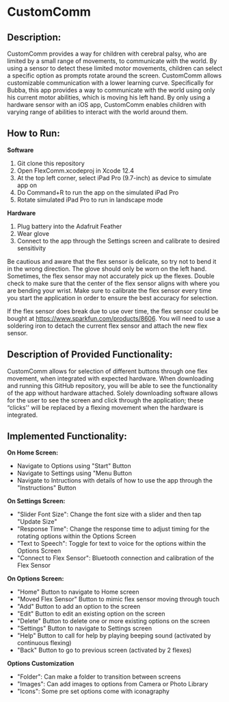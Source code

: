 # CustomComm

## Description:
CustomComm provides a way for children with cerebral palsy, who are limited by a small range of movements, to communicate with the world. By using a sensor to detect these limited motor movements, children can select a specific option as prompts rotate around the screen. CustomComm allows customizable communication with a lower learning curve. Specifically for Bubba, this app provides a way to communicate with the world using only his current motor abilities, which is moving his left hand. By only using a hardware sensor with an iOS app, CustomComm enables children with varying range of abilities to interact with the world around them. 

## How to Run: 
**Software**
1. Git clone this repository
2. Open FlexComm.xcodeproj in Xcode 12.4
3. At the top left corner, select iPad Pro (9.7-inch) as device to simulate app on
4. Do Command+R to run the app on the simulated iPad Pro
5. Rotate simulated iPad Pro to run in landscape mode 

**Hardware**
1. Plug battery into the Adafruit Feather 
2. Wear glove 
3. Connect to the app through the Settings screen and calibrate to desired sensitivity

Be cautious and aware that the flex sensor is delicate, so try not to bend it in the wrong direction. The glove should only be worn on the left hand. Sometimes, the flex sensor may not accurately pick up the flexes. Double check to make sure that the center of the flex sensor aligns with where you are bending your wrist. Make sure to calibrate the flex sensor every time you start the application in order to ensure the best accuracy for selection. 

If the flex sensor does break due to use over time, the flex sensor could be bought at https://www.sparkfun.com/products/8606. You will need to use a soldering iron to detach the current flex sensor and attach the new flex sensor. 

## Description  of Provided Functionality: 
CustomComm allows for selection of different buttons through one flex movement, when integrated with expected hardware. When downloading and running this GitHub repository, you will be able to see the functionality of the app without hardware attached.   Solely downloading software allows for the user to see the screen and click through the application; these “clicks'' will be replaced by a flexing movement when the hardware is integrated. 

## Implemented Functionality: 
**On Home Screen:**
- Navigate to Options using "Start" Button 
- Navigate to Settings using "Menu Button 
- Navigate to Intructions with details of how to use the app through the "Instructions" Button

**On Settings Screen:**
- "Slider Font Size": Change the font size with a slider and then tap "Update Size"
- "Response Time": Change the response time to adjust timing for the rotating options within the Options Screen
- "Text to Speech": Toggle for text to voice for the options within the Options Screen
- "Connect to Flex Sensor": Bluetooth connection and calibration of the Flex Sensor

**On Options Screen:**
- "Home" Button to navigate to Home screen
- "Moved Flex Sensor" Button to mimic flex sensor moving through touch
- "Add" Button to add an option to the screen
- "Edit" Button to edit an existing option on the screen 
- "Delete" Button to delete one or more existing options on the screen 
- "Settings" Button to navigate to Settings screen 
- "Help" Button to call for help by playing beeping sound (activated by continuous flexing)
- "Back" Button to go to previous screen (activated by 2 flexes)

**Options Customization**
- "Folder": Can make a folder to transition between screens
- "Images": Can add images to options from Camera or Photo Library
- "Icons": Some pre set options come with iconagraphy

